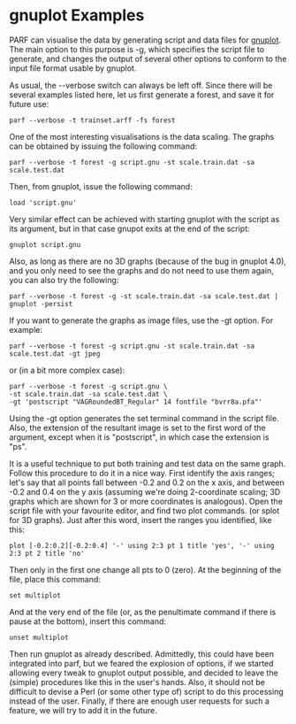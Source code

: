 # gnuplot Examples #

PARF can visualise the data by generating script and data files for [gnuplot](http://www.gnuplot.info/). The main option to this purpose is -g, which specifies the script file to generate, and changes the output of several other options to conform to the input file format usable by gnuplot.

As usual, the --verbose switch can always be left off. Since there will be several examples listed here, let us first generate a forest, and save it for future use:
```
parf --verbose -t trainset.arff -fs forest
```
One of the most interesting visualisations is the data scaling. The graphs can be obtained by issuing the following command:
```
parf --verbose -t forest -g script.gnu -st scale.train.dat -sa scale.test.dat
```
Then, from gnuplot, issue the following command:
```
load 'script.gnu'
```
Very similar effect can be achieved with starting gnuplot with the script as its argument, but in that case gnupot exits at the end of the script:
```
gnuplot script.gnu
```
Also, as long as there are no 3D graphs (because of the bug in gnuplot 4.0), and you only need to see the graphs and do not need to use them again, you can also try the following:
```
parf --verbose -t forest -g -st scale.train.dat -sa scale.test.dat | gnuplot -persist
```
If you want to generate the graphs as image files, use the -gt option. For example:
```
parf --verbose -t forest -g script.gnu -st scale.train.dat -sa scale.test.dat -gt jpeg
```
or (in a bit more complex case):
```
parf --verbose -t forest -g script.gnu \
-st scale.train.dat -sa scale.test.dat \
-gt 'postscript "VAGRoundedBT_Regular" 14 fontfile "bvrr8a.pfa"'
```
Using the -gt option generates the set terminal command in the script file. Also, the extension of the resultant image is set to the first word of the argument, except when it is "postscript", in which case the extension is "ps".

It is a useful technique to put both training and test data on the same graph. Follow this procedure to do it in a nice way. First identify the axis ranges; let's say that all points fall between -0.2 and 0.2 on the x axis, and between -0.2 and 0.4 on the y axis (assuming we're doing 2-coordinate scaling; 3D graphs which are shown for 3 or more coordinates is analogous). Open the script file with your favourite editor, and find two plot commands. (or splot for 3D graphs). Just after this word, insert the ranges you identified, like this:
```
plot [-0.2:0.2][-0.2:0.4] '-' using 2:3 pt 1 title 'yes', '-' using 2:3 pt 2 title 'no'
```
Then only in the first one change all pts to 0 (zero). At the beginning of the file, place this command:
```
set multiplot
```
And at the very end of the file (or, as the penultimate command if there is pause at the bottom), insert this command:
```
unset multiplot
```
Then run gnuplot as already described. Admittedly, this could have been integrated into parf, but we feared the explosion of options, if we started allowing every tweak to gnuplot output possible, and decided to leave the (simple) procedures like this in the user's hands. Also, it should not be difficult to devise a Perl (or some other type of) script to do this processing instead of the user. Finally, if there are enough user requests for such a feature, we will try to add it in the future.